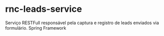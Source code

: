 # rnc-leads-service
Serviço RESTFull responsável pela captura e registro de leads enviados via formulário.
Spring Framework
